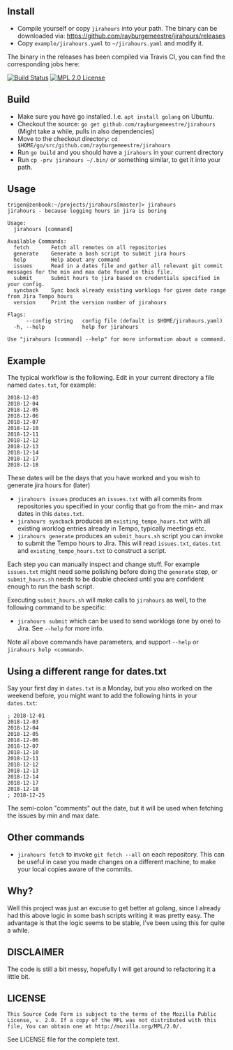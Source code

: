 ## Install

- Compile yourself or copy `jirahours` into your path. The binary can be downloaded via: https://github.com/rayburgemeestre/jirahours/releases
- Copy `example/jirahours.yaml` to `~/jirahours.yaml` and modify it.

The binary in the releases has been compiled via Travis CI, you can find the corresponding jobs here:

[![Build Status](https://travis-ci.org/rayburgemeestre/jirahours.svg?branch=master)](https://travis-ci.org/rayburgemeestre/jirahours) [![MPL 2.0 License](https://img.shields.io/badge/license-MPL2.0-blue.svg)](http://veldstra.org/2016/12/09/you-should-choose-mpl2-for-your-opensource-project.html)

## Build

- Make sure you have go installed. I.e. `apt install golang` on Ubuntu.
- Checkout the source: `go get github.com/rayburgemeestre/jirahours` (Might take a while, pulls in also dependencies)
- Move to the checkout directory: `cd $HOME/go/src/github.com/rayburgemeestre/jirahours` 
- Run `go build` and you should have a `jirahours` in your current directory
- Run `cp -prv jirahours ~/.bin/` or something similar, to get it into your path.

## Usage

	trigen@zenbook:~/projects/jirahours[master]> jirahours 
    jirahours - because logging hours in jira is boring

    Usage:
      jirahours [command]

    Available Commands:
      fetch       Fetch all remotes on all repositories
      generate    Generate a bash script to submit jira hours
      help        Help about any command
      issues      Read in a dates file and gather all relevant git commit messages for the min and max date found in this file.
      submit      Submit hours to jira based on credentials specified in your config.
      syncback    Sync back already existing worklogs for given date range from Jira Tempo hours
      version     Print the version number of jirahours

    Flags:
          --config string   config file (default is $HOME/jirahours.yaml)
      -h, --help            help for jirahours

    Use "jirahours [command] --help" for more information about a command.

## Example

The typical workflow is the following.
Edit in your current directory a file named `dates.txt`, for example:

    2018-12-03
    2018-12-04
    2018-12-05
    2018-12-06
    2018-12-07
    2018-12-10
    2018-12-11
    2018-12-12
    2018-12-13
    2018-12-14
    2018-12-17
    2018-12-18

These dates will be the days that you have worked and you wish to generate jira hours for (later)

- `jirahours issues` produces an `issues.txt` with all commits from repositories you specified in your config that go from the min- and max dates in this `dates.txt`.
- `jirahours syncback` produces an `existing_tempo_hours.txt` with all existing worklog entries already in Tempo, typically meetings etc. 
- `jirahours generate` produces an `submit_hours.sh` script you can invoke to submit the Tempo hours to Jira. This will read `issues.txt`, `dates.txt` and `existing_tempo_hours.txt` to construct a script.

Each step you can manually inspect and change stuff. For example `issues.txt` might need some polishing before doing the `generate` step,
 or `submit_hours.sh` needs to be double checked until you are confident enough to run the bash script.

Executing `submit_hours.sh` will make calls to `jirahours` as well, to the following command to be specific:

- `jirahours submit` which can be used to send worklogs (one by one) to Jira. See `--help` for more info.

Note all above commands have parameters, and support `--help` or `jirahours help <command>`.


## Using a different range for dates.txt

Say your first day in `dates.txt` is a Monday, but you also worked on the weekend before, you might want to add the following hints in your `dates.txt`:

    ; 2018-12-01
    2018-12-03
    2018-12-04
    2018-12-05
    2018-12-06
    2018-12-07
    2018-12-10
    2018-12-11
    2018-12-12
    2018-12-13
    2018-12-14
    2018-12-17
    2018-12-18
    ; 2018-12-25

The semi-colon "comments" out the date, but it will be used when fetching the issues by min and max date.

## Other commands

- `jirahours fetch` to invoke `git fetch --all` on each repository. This can be useful in case you made changes on a different machine, to make your local copies aware of the commits.

## Why?

Well this project was just an excuse to get better at golang, since I already had this above logic in some bash scripts writing it was pretty easy.
The advantage is that the logic seems to be stable, I've been using this for quite a while.

## DISCLAIMER

The code is still a bit messy, hopefully I will get around to refactoring it a little bit.

## LICENSE

    This Source Code Form is subject to the terms of the Mozilla Public                                                                  
    License, v. 2.0. If a copy of the MPL was not distributed with this                                                                  
    file, You can obtain one at http://mozilla.org/MPL/2.0/.                                                                             
  
See LICENSE file for the complete text.

